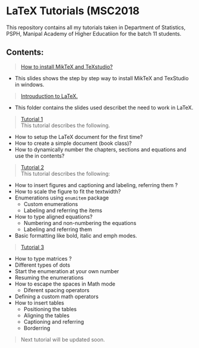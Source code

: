 # LaTeX Tutorials (MSC2018
This repository contains all my tutorials taken in Department of Statistics, PSPH, Manipal Academy of Higher Educatiion for the batch 11 students. 

## Contents:

> [ How to install MikTeX and TeXstudio?](https://github.com/davidrajdgl/LaTeX-Tutorials-MSC2018/blob/master/How%20to%20install/how%20to%20install%20miktex.pdf)
- This slides shows the step by step way to install MikTeX and TexStudio in windows. 

> [Introuduction to LaTeX. ](https://github.com/davidrajdgl/LaTeX-Tutorials-MSC2018/tree/master/Intro_presentation)
- This folder contains the slides used describet the need to work in LaTeX.

> [Tutorial 1](https://github.com/davidrajdgl/LaTeX-Tutorials-MSC2018/tree/master/tutorial1) <br/>
 This tutorial describes the following.
 - How to setup the LaTeX document for the first time?
 - How to create a simple document (book class)?
 - How to dynamically number the chapters, sections and equations and use the in contents?

 > [Tutorial 2](https://github.com/davidrajdgl/LaTeX-Tutorials-MSC2018/tree/master/Tutorials%202) <br/>
 This tutorial describes the following: 
 - How to insert figures and captioning and labeling, referring them ?
 - How to scale the figure to fit the textwidth?
 - Enumerations using `enumitem` package
    - Custom enumerations 
    - Labeling and referring the items
 - How to type aligned equations?
    - Numbering and non-numbering the equations
    - Labeling and referring them
- Basic formatting like bold, italic and emph modes.

> [Tutorial 3](https://github.com/davidrajdgl/LaTeX-Tutorials-MSC2018/tree/master/Tutorials3)
- How to type matrices ?
- Different types of dots
- Start the enumeration at your own number
- Resuming the enumerations
- How to escape the spaces in Math mode
    - Diferent spacing operators
- Defining a custom math operators 
- How to insert tables
    - Positioning the tables
    - Aligning the tables 
    - Captioning and referring
    - Borderring

> Next tutorial will be updated soon.


